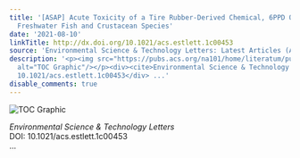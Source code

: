 ```yaml
---
title: '[ASAP] Acute Toxicity of a Tire Rubber-Derived Chemical, 6PPD Quinone, to
  Freshwater Fish and Crustacean Species'
date: '2021-08-10'
linkTitle: http://dx.doi.org/10.1021/acs.estlett.1c00453
source: 'Environmental Science & Technology Letters: Latest Articles (ACS Publications)'
description: '<p><img src="https://pubs.acs.org/na101/home/literatum/publisher/achs/journals/content/estlcu/0/estlcu.ahead-of-print/acs.estlett.1c00453/20210810/images/medium/ez1c00453_0002.gif"
  alt="TOC Graphic"/></p><div><cite>Environmental Science & Technology Letters</cite></div><div>DOI:
  10.1021/acs.estlett.1c00453</div> ...'
disable_comments: true
---
```

<p><img src="https://pubs.acs.org/na101/home/literatum/publisher/achs/journals/content/estlcu/0/estlcu.ahead-of-print/acs.estlett.1c00453/20210810/images/medium/ez1c00453_0002.gif" alt="TOC Graphic"/></p><div><cite>Environmental Science & Technology Letters</cite></div><div>DOI: 10.1021/acs.estlett.1c00453</div> ...